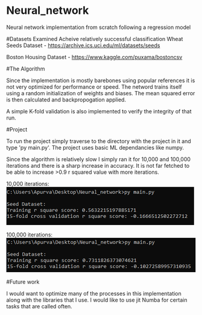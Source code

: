 # Neural_network
Neural network implementation from scratch following a regression model

#Datasets Examined
Acheive relatively successful classification
Wheat Seeds Dataset - https://archive.ics.uci.edu/ml/datasets/seeds

Boston Housing Dataset - https://www.kaggle.com/puxama/bostoncsv

#The Algorithm

Since the implementation is mostly barebones using popular references it is not very optimized for performance or speed. The netword trains itself using a random initialization of weights and biases. The mean squared error is then calculated and backpropogation applied.

A simple K-fold validation is also implemented to verify the integrity of that run.

#Project

To run the project simply traverse to the directory with the project in it and type 'py main.py'. The project uses basic ML dependancies like numpy.

Since the algorithm is relatively slow I simply ran it for 10,000 and 100,000 iterations and there is a sharp increase in accuracy. It is not far fetched to be able to increase >0.9 r squared value with more iterations.

10,000 iterations:
![alt text](https://github.com/apurva-rai/Neural_network/blob/main/images/run1.png?raw=true)

100,000 iterations:
![alt text](https://github.com/apurva-rai/Neural_network/blob/main/images/run2.png?raw=true)

#Future work

I would want to optimize many of the processes in this implementation along with the libraries that I use. I would like to use jit Numba for certain tasks that are called often.
